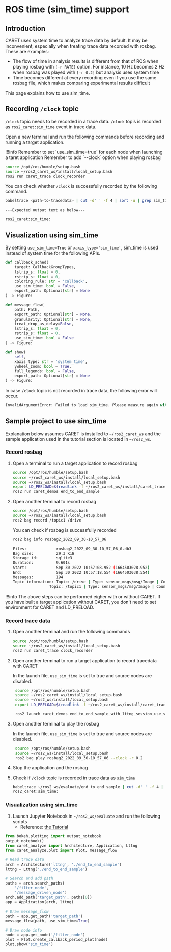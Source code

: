 # ROS time (sim_time) support

## Introduction

CARET uses system time to analyze trace data by default. It may be inconvenient, especially when treating trace data recorded with rosbag. These are examples:

- The flow of time in analysis results is different from that of ROS when playing rosbag with `[-r RATE]` option. For instance, 10 Hz becomes 2 Hz when rosbag was played with `[-r 0.2]` but analysis uses system time
- Time becomes different at every recording even if you use the same rosbag file, which makes comparing experimental results difficult

This page explains how to use sim_time.

## Recording `/clock` topic

`/clock` topic needs to be recorded in a trace data. `/clock` topis is recorded as `ros2_caret:sim_time` event in trace data.

Open a new terminal and run the following commands before recording and running a target application.

<prettier-ignore-start>
!!!info
      Remember to set `use_sim_time=true` for each node when launching a taret application  
      Remember to add `--clock` option when playing rosbag
<prettier-ignore-end>

```bash
source /opt/ros/humble/setup.bash
source ~/ros2_caret_ws/install/local_setup.bash
ros2 run caret_trace clock_recorder
```

You can check whether `/clock` is successfully recorded by the following command.

```bash
babeltrace <path-to-tracedata> | cut -d' ' -f 4 | sort -u | grep sim_time
```

```bash
---Expected output text as below---

ros2_caret:sim_time:
```

## Visualization using sim_time

By setting `use_sim_time=True` or `xaxis_type='sim_time'`, sim_time is used instead of system time for the following APIs.

```python
def callback_sched(
    target: CallbackGroupTypes,
    lstrip_s: float = 0,
    rstrip_s: float = 0,
    coloring_rule: str = 'callback',
    use_sim_time: bool = False,
    export_path: Optional[str] = None
) -> Figure:

def message_flow(
    path: Path,
    export_path: Optional[str] = None,
    granularity: Optional[str] = None,
    treat_drop_as_delay=False,
    lstrip_s: float = 0,
    rstrip_s: float = 0,
    use_sim_time: bool = False
) -> Figure:

def show(
    self,
    xaxis_type: str = 'system_time',
    ywheel_zoom: bool = True,
    full_legends: bool = False,
    export_path: Optional[str] = None
) -> Figure:
```

In case `/clock` topic is not recorded in trace data, the following error will occur.

```python
InvalidArgumentError: Failed to load sim_time. Please measure again with clock_recorder running.
```

## Sample project to use sim_time

Explanation below assumes CARET is installed to `~/ros2_caret_ws` and the sample application used in the tutorial section is located in `~/ros2_ws`.

### Record rosbag

1. Open a terminal to run a target application to record rosbag

   ```sh
   source /opt/ros/humble/setup.bash
   source ~/ros2_caret_ws/install/local_setup.bash
   source ~/ros2_ws/install/local_setup.bash
   export LD_PRELOAD=$(readlink -f ~/ros2_caret_ws/install/caret_trace/lib/libcaret.so)
   ros2 run caret_demos end_to_end_sample
   ```

2. Open another terminal to record rosbag

   ```sh
   source /opt/ros/humble/setup.bash
   source ~/ros2_ws/install/local_setup.bash
   ros2 bag record /topic1 /drive
   ```

   You can check if rosbag is successfully recorded

   ```bash
   ros2 bag info rosbag2_2022_09_30-10_57_06

   Files:             rosbag2_2022_09_30-10_57_06_0.db3
   Bag size:          29.3 KiB
   Storage id:        sqlite3
   Duration:          9.601s
   Start:             Sep 30 2022 10:57:08.952 (1664503028.952)
   End:               Sep 30 2022 10:57:18.554 (1664503038.554)
   Messages:          194
   Topic information: Topic: /drive | Type: sensor_msgs/msg/Image | Count: 97 | Serialization Format: cdr
                   Topic: /topic1 | Type: sensor_msgs/msg/Image | Count: 97 | Serialization Format: cdr
   ```

<prettier-ignore-start>
!!!info
      The above steps can be performed eigher with or without CARET.
      If you have built a target application without CARET, you don't need to set environment for CARET and LD_PRELOAD.
<prettier-ignore-end>

### Record trace data

1. Open another terminal and run the following commands

   ```bash
   source /opt/ros/humble/setup.bash
   source ~/ros2_caret_ws/install/local_setup.bash
   ros2 run caret_trace clock_recorder
   ```

2. Open another terminal to run a target application to record tracedata with CARET

   In the launch file, `use_sim_time` is set to true and source nodes are disabled.

   ```sh
    source /opt/ros/humble/setup.bash
    source ~/ros2_caret_ws/install/local_setup.bash
    source ~/ros2_ws/install/local_setup.bash
    export LD_PRELOAD=$(readlink -f ~/ros2_caret_ws/install/caret_trace/lib/libcaret.so)

    ros2 launch caret_demos end_to_end_sample_with_lttng_session_use_sim.launch.py use_sim_time:=true use_rosbag:=true
   ```

3. Open another terminal to play the rosbag

   In the launch file, `use_sim_time` is set to true and source nodes are disabled.

   ```sh
    source /opt/ros/humble/setup.bash
    source ~/ros2_ws/install/local_setup.bash
    ros2 bag play rosbag2_2022_09_30-10_57_06 --clock -r 0.2
   ```

4. Stop the application and the rosbag

5. Check if `/clock` topic is recorded in trace data as `sim_time`

   ```bash
   babeltrace ~/ros2_ws/evaluate/end_to_end_sample | cut -d' ' -f 4 | sort -u | grep sim_time
   ros2_caret:sim_time:
   ```

### Visualization using sim_time

1. Launch Jupyter Notebook in `~/ros2_ws/evaluate` and run the following scripts
   - Reference: [the Tutorial](../tutorials/visualization/)

```python
from bokeh.plotting import output_notebook
output_notebook()
from caret_analyze import Architecture, Application, Lttng
from caret_analyze.plot import Plot, message_flow

# Read trace data
arch = Architecture('lttng', './end_to_end_sample')
lttng = Lttng('./end_to_end_sample')

# Search and add path
paths = arch.search_paths(
    '/filter_node',
    '/message_driven_node')
arch.add_path('target_path', paths[0])
app = Application(arch, lttng)

# Draw message_flow
path = app.get_path('target_path')
message_flow(path, use_sim_time=True)

# Draw node info
node = app.get_node('/filter_node')
plot = Plot.create_callback_period_plot(node)
plot.show('sim_time')
```
